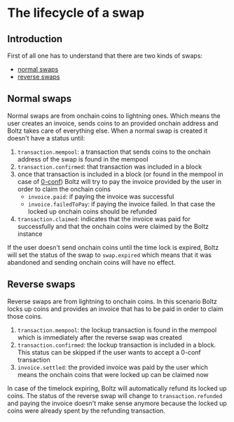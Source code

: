 # The lifecycle of a swap

## Introduction

First of all one has to understand that there are two kinds of swaps:

- [normal swaps](#normal-swaps)
- [reverse swaps](#reverse-swaps)

## Normal swaps

Normal swaps are from onchain coins to lightning ones. Which means the user creates an invoice, sends coins to an provided onchain address and Boltz takes care of everything else. When a normal swap is created it doesn't have a status until:

1. `transaction.mempool`: a transaction that sends coins to the onchain address of the swap is found in the mempool
2. `transaction.confirmed`: that transaction was included in a block
3. once that transaction is included in a block (or found in the mempool in case of [0-conf](0-conf.md)) Boltz will try to pay the invoice provided by the user in order to claim the onchain coins
    - `invoice.paid`: if paying the invoice was successful
    - `invoice.failedToPay`: if paying the invoice failed. In that case the locked up onchain coins should be refunded
4. `transaction.claimed`: indicates that the invoice was paid for successfully and that the onchain coins were claimed by the Boltz instance

If the user doesn't send onchain coins until the time lock is expired, Boltz will set the status of the swap to `swap.expired` which means that it was abandoned and sending onchain coins will have no effect.

## Reverse swaps

Reverse swaps are from lightning to onchain coins. In this scenario Boltz locks up coins and provides an invoice that has to be paid in order to claim those coins.

1. `transaction.mempool`: the lockup transaction is found in the mempool which is immediately after the reverse swap was created
2. `transaction.confirmed`: the lockup transaction is included in a block. This status can be skipped if the user wants to accept a 0-conf transaction
3. `invoice.settled`: the provided invoice was paid by the user which means the onchain coins that were locked up can be claimed now

In case of the timelock expiring, Boltz will automatically refund its locked up coins. The status of the reverse swap will change to `transaction.refunded` and paying the invoice doesn't make sense anymore because the locked up coins were already spent by the refunding transaction.
